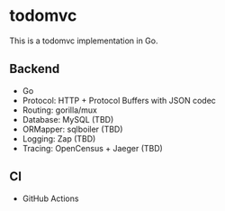 # todomvc

This is a todomvc implementation in Go.

## Backend

- Go
- Protocol: HTTP + Protocol Buffers with JSON codec
- Routing: gorilla/mux
- Database: MySQL (TBD)
- ORMapper: sqlboiler (TBD)
- Logging: Zap (TBD)
- Tracing: OpenCensus + Jaeger (TBD)

## CI

- GitHub Actions
